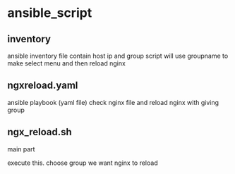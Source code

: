 # ansible_script


inventory
--------
ansible inventory file
contain host ip and group
script will use groupname to make select menu
and then reload nginx


ngxreload.yaml
--------
ansible playbook (yaml file)
check nginx file and reload nginx with giving group


ngx_reload.sh
----------
main part 

execute this.
choose group we want nginx to reload
